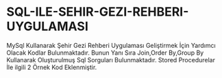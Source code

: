 # SQL-ILE-SEHIR-GEZI-REHBERI-UYGULAMASI
MySql Kullanarak Şehir Gezi Rehberi Uygulaması Geliştirmek İçin Yardımcı Olacak Kodlar Bulunmaktadır.
Bunun Yanı Sıra Join,Order By,Group By Kullanarak Oluşturulmuş Sql Sorguları Bulunmaktadır.
Stored Procedurelar İle ilgili 2 Örnek Kod Eklenmiştir.





